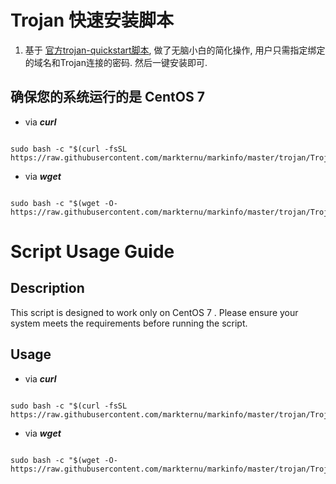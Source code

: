 # Trojan 快速安装脚本

 1. 基于 [官方trojan-quickstart脚本](https://github.com/markternu/trojan-quickstart), 做了无脑小白的简化操作, 用户只需指定绑定的域名和Trojan连接的密码. 然后一键安装即可.

## 确保您的系统运行的是 CentOS 7 

- via  ***curl***
```

sudo bash -c "$(curl -fsSL https://raw.githubusercontent.com/markternu/markinfo/master/trojan/TrojanOne.sh)"

```

- via ***wget***

```

sudo bash -c "$(wget -O- https://raw.githubusercontent.com/markternu/markinfo/master/trojan/TrojanOne.sh)"

```




# Script Usage Guide

## Description

This script is designed to work only on CentOS 7 . Please ensure your system meets the requirements before running the script.

## Usage

- via ***curl***

```

sudo bash -c "$(curl -fsSL https://raw.githubusercontent.com/markternu/markinfo/master/trojan/TrojanOne.sh)"

```

- via ***wget***

```

sudo bash -c "$(wget -O- https://raw.githubusercontent.com/markternu/markinfo/master/trojan/TrojanOne.sh)"

```


